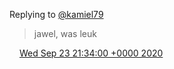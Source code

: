 Replying to [@kamiel79](https://twitter.com/kamiel79/status/1308881241165496326)

> jawel, was leuk

<img src="../../media/tweet.ico" width="12" /> [Wed Sep 23 21:34:00 +0000 2020](https://twitter.com/DromerDenker/status/1308882331479015426)